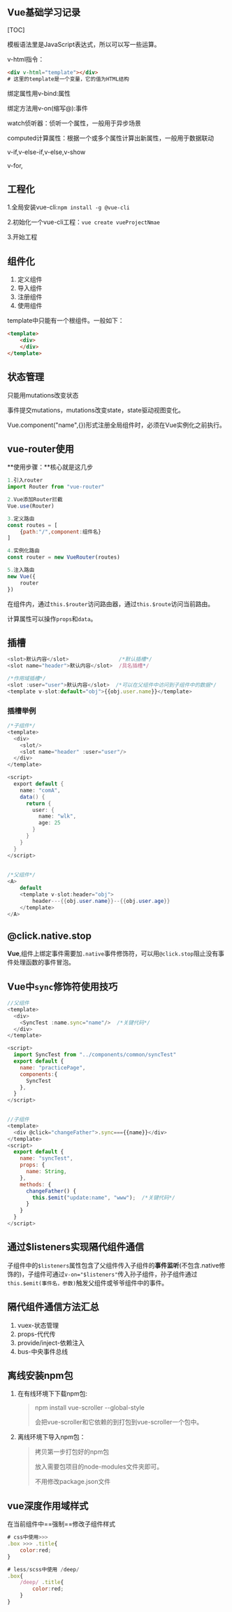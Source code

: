 









## Vue基础学习记录



[TOC]

模板语法里是JavaScript表达式，所以可以写一些运算。

v-html指令：

```html
<div v-html="template"></div>
# 这里的template是一个变量，它的值为HTML结构
```

绑定属性用v-bind:属性

绑定方法用v-on(缩写@):事件

watch侦听器：侦听一个属性，一般用于异步场景

computed计算属性：根据一个或多个属性计算出新属性，一般用于数据联动

v-if,v-else-if,v-else,v-show

v-for,



## 工程化

1.全局安装vue-cli:`npm install -g @vue-cli`

2.初始化一个vue-cli工程：`vue create vueProjectNmae`

3.开始工程





##  组件化

1. 定义组件
2. 导入组件
3. 注册组件
4. 使用组件



template中只能有一个根组件。一般如下：

```html
<template>
	<div>
	</div>	
</template>
```



## 状态管理

只能用mutations改变状态

事件提交mutations，mutations改变state，state驱动视图变化。

Vue.component("name",{})形式注册全局组件时，必须在Vue实例化之前执行。





## vue-router使用

**使用步骤：**核心就是这几步

```javascript
1.引入router
import Router from "vue-router"

2.Vue添加Router拦截
Vue.use(Router)

3.定义路由
const routes = [
    {path:"/",component:组件名}
]

4.实例化路由
const router = new VueRouter(routes)

5.注入路由
new Vue({
    router
})
```

在组件内，通过`this.$router`访问路由器，通过`this.$route`访问当前路由。



计算属性可以操作`props`和`data`。



## 插槽

```javascript
<slot>默认内容</slot>                /*默认插槽*/
<slot name="header">默认内容</slot>  /具名插槽*/

/*作用域插槽*/
<slot :user="user">默认内容</slot>  /*可以在父组件中访问到子组件中的数据*/
<template v-slot:default="obj">{{obj.user.name}}</template>	
```

### 插槽举例

```java
/*子组件*/
<template>
  <div>
    <slot/>
    <slot name="header" :user="user"/>
  </div>
</template>

<script>
  export default {
    name: "comA",
    data() {
      return {
        user: {
          name: "wlk",
          age: 25
        }
      }
    }
  }
</script>
    
    
/*父组件*/
<A>
    default
    <template v-slot:header="obj">
        header---{{obj.user.name}}--{{obj.user.age}}
	</template>
</A>
```



## @click.native.stop

**Vue**,组件上绑定事件需要加`.native`事件修饰符，可以用`@click.stop`阻止没有事件处理函数的事件冒泡。





## Vue中`sync`修饰符使用技巧

```javascript
//父组件
<template>
  <div>
    <SyncTest :name.sync="name"/>  /*关键代码*/
  </div>
</template>

<script>
  import SyncTest from "../components/common/syncTest"
  export default {
    name: "practicePage",
    components:{
      SyncTest
    },
  }
</script>

    
//子组件
<template>
  <div @click="changeFather">.sync==={{name}}</div>
</template>
<script>
  export default {
    name: "syncTest",
    props: {
      name: String,
    },
    methods: {
      changeFather() {
        this.$emit("update:name", "www");  /*关键代码*/
      }
    }
  }
</script>
```





## 通过$listeners实现隔代组件通信

子组件中的`$listeners`属性包含了父组件传入子组件的**事件监听**(不包含.native修饰的)，子组件可通过`v-on="$listeners"`传入孙子组件，孙子组件通过`this.$emit(事件名，参数)`触发父组件或爷爷组件中的事件。





## 隔代组件通信方法汇总

1. vuex-状态管理
2. props-代代传
3. provide/inject-依赖注入
4. bus-中央事件总线





## 离线安装npm包

1. 在有线环境下下载npm包:

   >  npm install vue-scroller --global-style
   >
   > 会把vue-scroller和它依赖的到打包到vue-scroller一个包中。

2. 离线环境下导入npm包：

   >拷贝第一步打包好的npm包
   >
   >放入需要包项目的node-modules文件夹即可。
   >
   >不用修改package.json文件



## vue深度作用域样式

在当前组件中==强制==修改子组件样式

```javascript
# css中使用>>>
.box >>> .title{
    color:red;
}

# less/scss中使用 /deep/
.box{
    /deep/ .title{
        color:red;
    }
}
```

